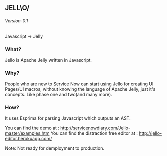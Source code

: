 ## JELL\O/
######  Version-0.1
Javascript → Jelly

### What?

Jello is Apache Jelly written in Javascript.

### Why?

People who are new to Service Now can start using Jello for creating UI Pages/UI macros, without knowing the language of Apache Jelly, just it's concepts. Like phase one and two(and many more).

### How?

It uses Esprima for parsing Javascript which outputs an AST.


You can find the demo at : http://servicenowdiary.com/Jello-master/examples.htm
You can find the distraction free editor at : http://jello-editor.herokuapp.com/

Note: Not ready for demployment to production.
